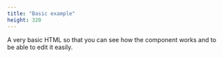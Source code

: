 ```yaml
---
title: "Basic example"
height: 320
---
```


A very basic HTML so that you can see how the component works and to be able to edit it easily.
